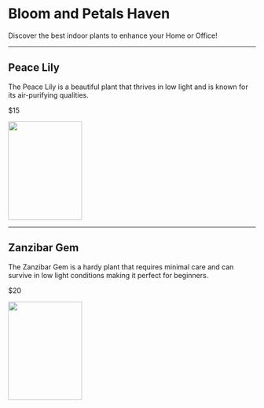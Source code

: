 <!DOCTYPE html>
<html>
    <head>
        <title>Indoor Plants</title>
        <meta name="description" content="Explore a variety of indoor plants for you Home or Office!">
    </head>
    <body>
        <h1>Bloom and Petals Haven</h1>
            <p>Discover the best indoor plants to enhance your Home or Office!</p>
            <hr>
        <h2>Peace Lily</h2>
        <p>The Peace Lily is a beautiful plant that thrives in low light and is known for its air-purifying qualities.</p>
        <p>$15</p>
        <img src="https://images.app.goo.gl/azeXJfoc1jUn5xGMA" width="150" height="200">
        <hr>
        <h2>Zanzibar Gem</h2>
        <p>The Zanzibar Gem is a hardy plant that requires minimal care and can survive in low light conditions making it perfect for beginners.</p>
        <p>$20</p>
        <img src="https://www.bambooland.com.au/assets/full/ZANGEM.png?20230523125336" width="150" height="200">
    </body>
</html>
